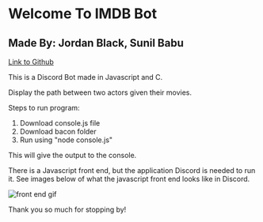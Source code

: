 # Welcome To IMDB Bot
## Made By: Jordan Black, Sunil Babu 

[Link to Github](https://github.com/StickyJorden/IMDBBot)

This is a Discord Bot made in Javascript and C. 

Display the path between two actors given their movies.

Steps to run program:

1. Download console.js file
2. Download bacon folder
3. Run using "node console.js" 

This will give the output to the console. 

There is a Javascript front end, but the application Discord is needed to run it. 
See images below of what the javascript front end looks like in Discord.

![front end gif](https://im7.ezgif.com/tmp/ezgif-7-0defff221ff9.gif)

Thank you so much for stopping by!
